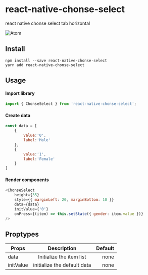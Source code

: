 # react-native-chonse-select
react native chonse select tab horizontal

![Atom](https://imgur.com/bANzudq.gif)

## Install
	npm install --save react-native-chonse-select
	yarn add react-native-chonse-select

## Usage
#### Import library
```javascript
import { ChonseSelect } from 'react-native-chonse-select';
```
#### Create data
```javascript		
const data = [
	{
		value:'0',
		label:'Male'
	},
	{
		value:'1',
		label:'Female'
	}
]
```
#### Render components
```javascript
<ChonseSelect
	height={35}
	style={{ marginLeft: 20, marginBottom: 10 }}
	data={data}
	initValue={'0'}
	onPress={(item) => this.setState({ gender: item.value })}
/>
```
## Proptypes
| Props         |                         Description                     |     Default    |
| ------------- |:-------------------------------------------------------:| --------------:|
| data          | Initialize the item list                                | none|required |
| initValue     | initialize the default data                             | none|required |
